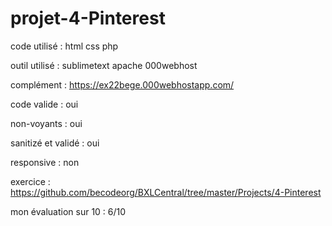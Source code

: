 # projet-4-Pinterest

code utilisé : html css php

outil utilisé : sublimetext apache 000webhost

complément : https://ex22bege.000webhostapp.com/

code valide : oui

non-voyants : oui

sanitizé et validé : oui

responsive : non

exercice : https://github.com/becodeorg/BXLCentral/tree/master/Projects/4-Pinterest

mon évaluation sur 10 : 6/10
